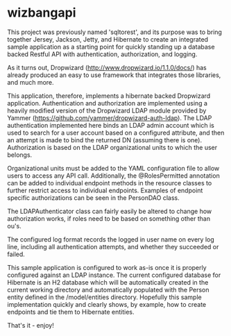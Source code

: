 # wizbangapi

This project was previously named 'sqltorest', and its purpose was to bring together Jersey, Jackson, Jetty, and Hibernate to create an integrated sample application as a starting point for quickly standing up a database backed Restful API with authentication, authorization, and logging.

As it turns out, Dropwizard (http://www.dropwizard.io/1.1.0/docs/) has already produced an easy to use framework that integrates those libraries, and much more.

This application, therefore, implements a hibernate backed Dropwizard application. Authentication and authorization are implemented using a heavily modified version of the Dropwizard LDAP module provided by Yammer (https://github.com/yammer/dropwizard-auth-ldap). The LDAP authentication implemented here binds an LDAP admin account which is used to search for a user account based on a configured attribute, and then an attempt is made to bind the returned DN (assuming there is one). Authorization is based on the LDAP organizational units to which the user belongs.

Organizational units must be added to the YAML configuration file to allow users to access any API call. Additionally, the @RolesPermitted annotation can be added to individual endpoint methods in the resource classes to further restrict access to individual endpoints. Examples of endpoint specific authorizations can be seen in the PersonDAO class.

The LDAPAuthenticator class can fairly easily be altered to change how authorization works, if roles need to be based on something other than ou's.

The configured log format records the logged in user name on every log line, including all authentication attempts, and whether they succeeded or failed.

This sample application is configured to work as-is once it is properly configured against an LDAP instance. The current configured database for Hibernate is an H2 database which will be automatically created in the current working directory and automatically populated with the Person entity defined in the /model/entities directory. Hopefully this sample implementation quickly and clearly shows, by example, how to create endpoints and tie them to Hibernate entities.

That's it - enjoy!
